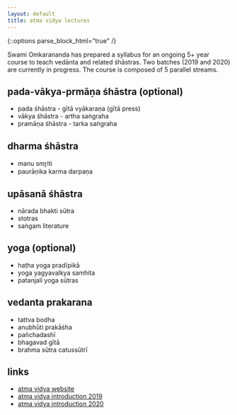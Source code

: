 ```yaml
---
layout: default
title: atma vidya lectures
---
```


{::options parse_block_html="true" /}

Swami Omkarananda has prepared a syllabus for an ongoing 5+
year course to teach vedānta and related śhāstras. Two batches
(2019 and 2020) are currently in progress. The course is
composed of 5 parallel streams.

## pada-vākya-prmāṇa śhāstra (optional)

- pada śhāstra - gītā vyākaraṇa (gītā press)
- vākya śhāstra - artha saṅgraha
- pramāṇa śhāstra - tarka saṅgraha

## dharma śhāstra

- manu smr̥iti
- paurāṇika karma darpaṇa

## upāsanā śhāstra

- nārada bhakti sūtra
- stotras
- saṅgam literature

## yoga (optional)

- haṭha yoga pradīpikā
- yoga yagyavalkya samhita
- patanjali yoga sūtras

## vedanta prakarana

- tattva bodha
- anubhūti prakāśha
- pañchadashī
- bhagavad gītā
- brahma sūtra catussūtrī

## links

- [atma vidya website][av]
- [atma vidya introduction 2019][intro-2019]
- [atma vidya introduction 2020][intro-2020]

[av]: http://www.atmavidya.online
[intro-2019]: https://www.youtube.com/watch?v=PXGLBFsAJck
[intro-2020]: https://atmavidya.online/help/
